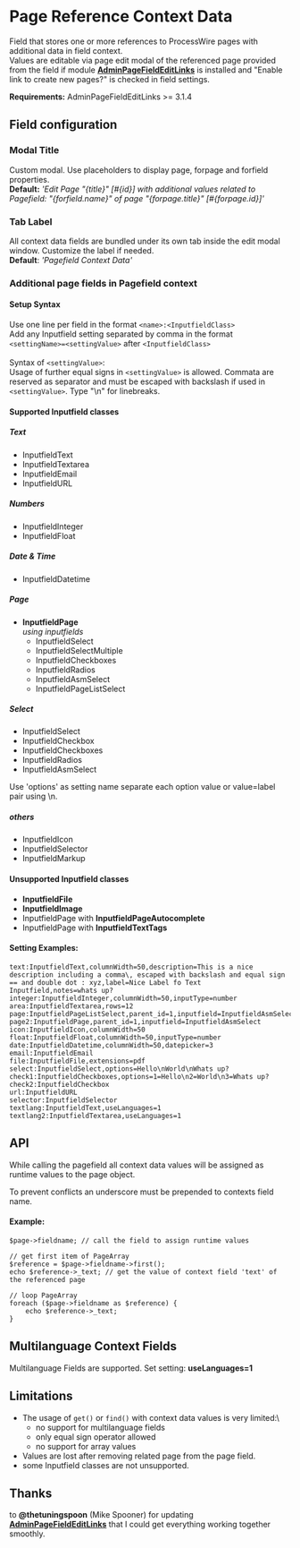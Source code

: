 Page Reference Context Data
===========================

Field that stores one or more references to ProcessWire pages with additional data in field context.  
Values are editable via page edit modal of the referenced page provided from the field if module [**AdminPageFieldEditLinks**](https://processwire.com/modules/admin-page-field-edit-links/) is installed and "Enable link to create new pages?" is checked in field settings.

**Requirements:** AdminPageFieldEditLinks >= 3.1.4  

## Field configuration

### Modal Title
Custom modal. Use placeholders to display page, forpage and forfield properties.  
**Default:** *'Edit Page "{title}" [#{id}] with additional values related to Pagefield: "{forfield.name}" of page "{forpage.title}" [#{forpage.id}]'*

### Tab Label
All context data fields are bundled under its own tab inside the edit modal window. Customize the label if needed.  
**Default**: *'Pagefield Context Data'*


### Additional page fields in Pagefield context
#### Setup Syntax
Use one line per field in the format `<name>:<InputfieldClass>`  
Add any Inputfield setting separated by comma in the format `<settingName>=<settingValue>` after `<InputfieldClass>`  
\
Syntax of `<settingValue>`:  
Usage of further equal signs in `<settingValue>` is allowed. Commata are reserved as separator and must be escaped with backslash if used in `<settingValue>`. Type "\n" for linebreaks.

#### Supported Inputfield classes

##### Text
+ InputfieldText
+ InputfieldTextarea
+ InputfieldEmail
+ InputfieldURL

##### Numbers
+ InputfieldInteger
+ InputfieldFloat

##### Date & Time
+ InputfieldDatetime

##### Page
+ **InputfieldPage**  
*using inputfields*
	+ 	InputfieldSelect
	+ InputfieldSelectMultiple
	+ InputfieldCheckboxes
	+ InputfieldRadios
	+ InputfieldAsmSelect
	+ InputfieldPageListSelect

##### Select
+ InputfieldSelect
+ InputfieldCheckbox
+ InputfieldCheckboxes
+ InputfieldRadios
+ InputfieldAsmSelect

Use 'options' as setting name separate each option value or value=label pair using \n.

##### others
+ InputfieldIcon
+ InputfieldSelector
+ InputfieldMarkup

#### Unsupported Inputfield classes
+ **InputfieldFile**
+ **InputfieldImage**
+ InputfieldPage with **InputfieldPageAutocomplete**
+ InputfieldPage with **InputfieldTextTags**

#### Setting Examples:

```
text:InputfieldText,columnWidth=50,description=This is a nice description including a comma\, escaped with backslash and equal sign == and double dot : xyz,label=Nice Label fo Text Inputfield,notes=whats up?
integer:InputfieldInteger,columnWidth=50,inputType=number
area:InputfieldTextarea,rows=12
page:InputfieldPageListSelect,parent_id=1,inputfield=InputfieldAsmSelect
page2:InputfieldPage,parent_id=1,inputfield=InputfieldAsmSelect
icon:InputfieldIcon,columnWidth=50
float:InputfieldFloat,columnWidth=50,inputType=number
date:InputfieldDatetime,columnWidth=50,datepicker=3
email:InputfieldEmail
file:InputfieldFile,extensions=pdf
select:InputfieldSelect,options=Hello\nWorld\nWhats up?
check1:InputfieldCheckboxes,options=1=Hello\n2=World\n3=Whats up?
check2:InputfieldCheckbox
url:InputfieldURL
selector:InputfieldSelector
textlang:InputfieldText,useLanguages=1
textlang2:InputfieldTextarea,useLanguages=1
```

## API
While calling the pagefield all context data values will be assigned as runtime values to the page object.

To prevent conflicts an underscore must be prepended to contexts field name.  

#### Example:

```
$page->fieldname; // call the field to assign runtime values

// get first item of PageArray
$reference = $page->fieldname->first();
echo $reference->_text; // get the value of context field 'text' of the referenced page

// loop PageArray
foreach ($page->fieldname as $reference) {
	echo $reference->_text;
}
```

## Multilanguage Context Fields
Multilanguage Fields are supported. Set setting: **useLanguages=1**  

## Limitations
+ The usage of  `get()` or `find()` with context data values is very limited:\
	+ no support for multilanguage fields
	+ only equal sign operator allowed
	+ no support for array values
+ Values are lost after removing related page from the page field.
+ some Inputfield classes are not unsupported.

## Thanks
to **@thetuningspoon** (Mike Spooner)
for updating [**AdminPageFieldEditLinks**](https://processwire.com/modules/admin-page-field-edit-links/) that I could get everything working together smoothly.





